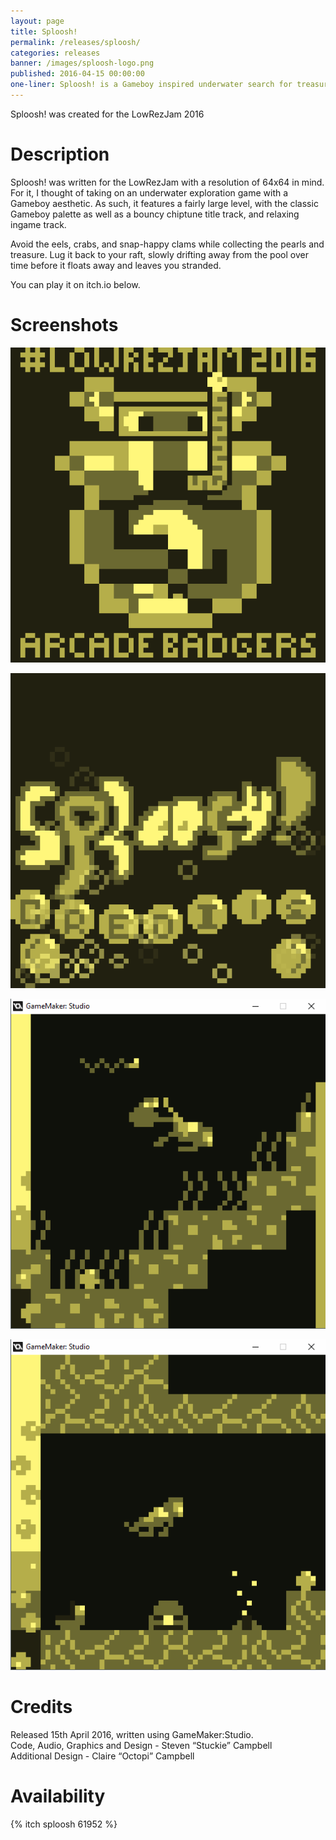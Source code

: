 ```yaml
---
layout: page
title: Sploosh!
permalink: /releases/sploosh/
categories: releases
banner: /images/sploosh-logo.png
published: 2016-04-15 00:00:00
one-liner: Sploosh! is a Gameboy inspired underwater search for treasure!
---
```


Sploosh! was created for the LowRezJam 2016

# Description

Sploosh! was written for the LowRezJam with a resolution of 64x64 in mind.
For it, I thought of taking on an underwater exploration game with a Gameboy aesthetic.
As such, it features a fairly large level, with the classic Gameboy palette as well as a bouncy chiptune title track, and relaxing ingame track.

Avoid the eels, crabs, and snap-happy clams while collecting the pearls and treasure.
Lug it back to your raft, slowly drifting away from the pool over time before it floats away and leaves you stranded.

You can play it on itch.io below.

# Screenshots

![Sploosh!](/images/sploosh/main.gif)

![Credits](/images/sploosh/credits.gif)

![Ingame 1](/images/sploosh/ingame1.gif)

![Ingame 2](/images/sploosh/ingame2.gif)

# Credits

Released 15th April 2016, written using GameMaker:Studio.<br />
Code, Audio, Graphics and Design - Steven “Stuckie” Campbell<br />
Additional Design - Claire “Octopi” Campbell

# Availability

{% itch sploosh 61952 %}
